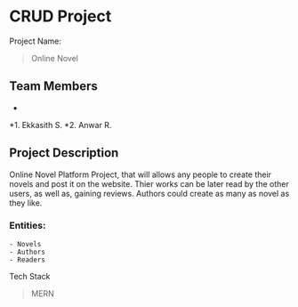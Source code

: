 # CRUD Project

Project Name:
> Online Novel

## Team Members
*
*1. Ekkasith S.
*2. Anwar R.

## Project Description

Online Novel Platform Project, that will allows any people to create their novels and post it on the website. Thier works can be later read  by the other users, as well as, gaining reviews. Authors could create as many as novel as they like. 

### Entities:
    - Novels
    - Authors
    - Readers


Tech Stack
> MERN